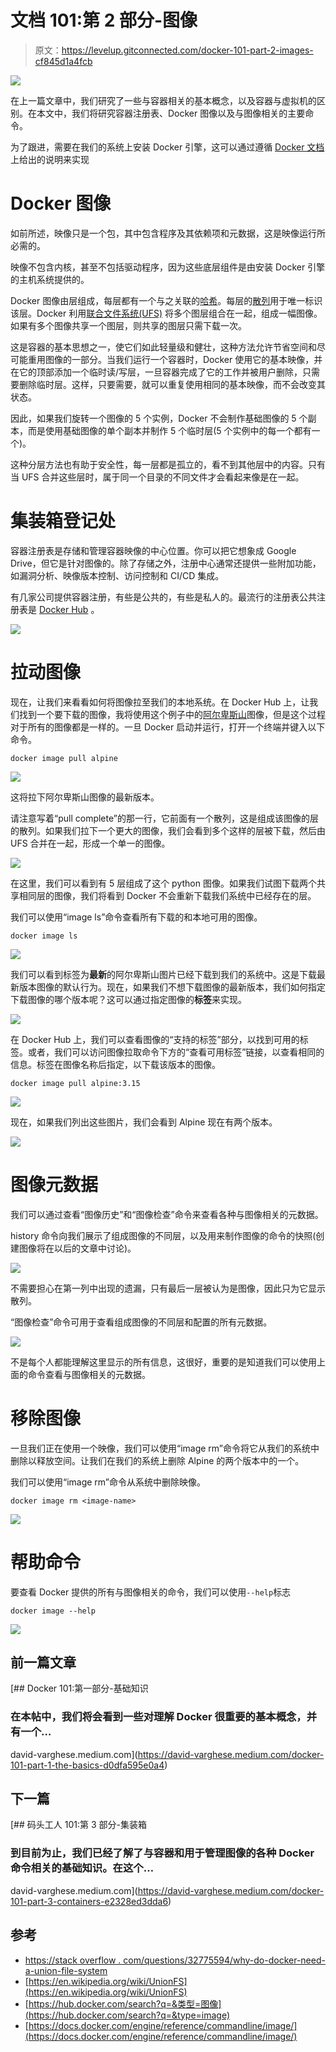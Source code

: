 # 文档 101:第 2 部分-图像

> 原文：<https://levelup.gitconnected.com/docker-101-part-2-images-cf845d1a4fcb>

![](img/2091446edbc682e200717654fa22955a.png)

在上一篇文章中，我们研究了一些与容器相关的基本概念，以及容器与虚拟机的区别。在本文中，我们将研究容器注册表、Docker 图像以及与图像相关的主要命令。

为了跟进，需要在我们的系统上安装 Docker 引擎，这可以通过遵循 [Docker 文档](https://docs.docker.com/engine/install/)上给出的说明来实现

# Docker 图像

如前所述，映像只是一个包，其中包含程序及其依赖项和元数据，这是映像运行所必需的。

映像不包含内核，甚至不包括驱动程序，因为这些底层组件是由安装 Docker 引擎的主机系统提供的。

Docker 图像由层组成，每层都有一个与之关联的[哈希](https://www.sentinelone.com/cybersecurity-101/hashing/)。每层的[散列](https://www.sentinelone.com/cybersecurity-101/hashing/)用于唯一标识该层。Docker 利用[联合文件系统(UFS)](https://stackoverflow.com/questions/32775594/why-does-docker-need-a-union-file-system) 将多个图层组合在一起，组成一幅图像。如果有多个图像共享一个图层，则共享的图层只需下载一次。

这是容器的基本思想之一，使它们如此轻量级和健壮，这种方法允许节省空间和尽可能重用图像的一部分。当我们运行一个容器时，Docker 使用它的基本映像，并在它的顶部添加一个临时读/写层，一旦容器完成了它的工作并被用户删除，只需要删除临时层。这样，只要需要，就可以重复使用相同的基本映像，而不会改变其状态。

因此，如果我们旋转一个图像的 5 个实例，Docker 不会制作基础图像的 5 个副本，而是使用基础图像的单个副本并制作 5 个临时层(5 个实例中的每一个都有一个)。

这种分层方法也有助于安全性，每一层都是孤立的，看不到其他层中的内容。只有当 UFS 合并这些层时，属于同一个目录的不同文件才会看起来像是在一起。

# 集装箱登记处

容器注册表是存储和管理容器映像的中心位置。你可以把它想象成 Google Drive，但它是针对图像的。除了存储之外，注册中心通常还提供一些附加功能，如漏洞分析、映像版本控制、访问控制和 CI/CD 集成。

有几家公司提供容器注册，有些是公共的，有些是私人的。最流行的注册表公共注册表是 [Docker Hub](https://hub.docker.com/search?q=&type=image) 。

![](img/9a3dfd379178ef063b3d1c0c63ddd9df.png)

# 拉动图像

现在，让我们来看看如何将图像拉至我们的本地系统。在 Docker Hub 上，让我们找到一个要下载的图像，我将使用这个例子中的[阿尔卑斯山](https://hub.docker.com/_/alpine)图像，但是这个过程对于所有的图像都是一样的。一旦 Docker 启动并运行，打开一个终端并键入以下命令。

```
docker image pull alpine
```

![](img/c41b960a634ba7cec69d61f6cc7fce9f.png)

这将拉下阿尔卑斯山图像的最新版本。

请注意写着“pull complete”的那一行，它前面有一个散列，这是组成该图像的层的散列。如果我们拉下一个更大的图像，我们会看到多个这样的层被下载，然后由 UFS 合并在一起，形成一个单一的图像。

![](img/58e153bc9013cf4e56b83d771e9bdcc0.png)

在这里，我们可以看到有 5 层组成了这个 python 图像。如果我们试图下载两个共享相同层的图像，我们将看到 Docker 不会重新下载我们系统中已经存在的层。

我们可以使用“image ls”命令查看所有下载的和本地可用的图像。

```
docker image ls
```

![](img/a9045e0073f1b7b5f0a4f661ee2a978d.png)

我们可以看到标签为**最新**的阿尔卑斯山图片已经下载到我们的系统中。这是下载最新版本图像的默认行为。现在，如果我们不想下载图像的最新版本，我们如何指定下载图像的哪个版本呢？这可以通过指定图像的**标签**来实现。

![](img/a18e4e45fbb3567f2586e71d990cb267.png)

在 Docker Hub 上，我们可以查看图像的“支持的标签”部分，以找到可用的标签。或者，我们可以访问图像拉取命令下方的“查看可用标签”链接，以查看相同的信息。标签在图像名称后指定，以下载该版本的图像。

```
docker image pull alpine:3.15
```

![](img/2a9e5fd285430e92ac6b77b253ce36c0.png)

现在，如果我们列出这些图片，我们会看到 Alpine 现在有两个版本。

![](img/604b2dcb2d37a21b6a0ba9495566dd06.png)

# 图像元数据

我们可以通过查看“图像历史”和“图像检查”命令来查看各种与图像相关的元数据。

history 命令向我们展示了组成图像的不同层，以及用来制作图像的命令的快照(创建图像将在以后的文章中讨论)。

![](img/e3edd8fd20449824c2a04c5e861ba2a4.png)

不需要担心在第一列中出现的遗漏，只有最后一层被认为是图像，因此只为它显示散列。

“图像检查”命令可用于查看组成图像的不同层和配置的所有元数据。

![](img/06607132d4c0ccca7a63bbe8967a9978.png)

不是每个人都能理解这里显示的所有信息，这很好，重要的是知道我们可以使用上面的命令查看与图像相关的元数据。

# 移除图像

一旦我们正在使用一个映像，我们可以使用“image rm”命令将它从我们的系统中删除以释放空间。让我们在我们的系统上删除 Alpine 的两个版本中的一个。

我们可以使用“image rm”命令从系统中删除映像。

```
docker image rm <image-name>
```

![](img/4c5b14a05ddb9e39f53d1c78c534b61f.png)

# 帮助命令

要查看 Docker 提供的所有与图像相关的命令，我们可以使用`--help`标志

```
docker image --help
```

![](img/0c2ab6ee8ef5fe88d412bf0e87880408.png)

## 前一篇文章

[](https://david-varghese.medium.com/docker-101-part-1-the-basics-d0dfa595e0a4) [## Docker 101:第一部分-基础知识

### 在本帖中，我们将会看到一些对理解 Docker 很重要的基本概念，并有一个…

david-varghese.medium.com](https://david-varghese.medium.com/docker-101-part-1-the-basics-d0dfa595e0a4) 

## **下一篇**

[](https://david-varghese.medium.com/docker-101-part-3-containers-e2328ed3dda6) [## 码头工人 101:第 3 部分-集装箱

### 到目前为止，我们已经了解了与容器和用于管理图像的各种 Docker 命令相关的基础知识。在这个…

david-varghese.medium.com](https://david-varghese.medium.com/docker-101-part-3-containers-e2328ed3dda6) 

## 参考

*   [https://stack overflow . com/questions/32775594/why-do-docker-need-a-union-file-system](https://stackoverflow.com/questions/32775594/why-does-docker-need-a-union-file-system)
*   [https://en.wikipedia.org/wiki/UnionFS](https://en.wikipedia.org/wiki/UnionFS)
*   [https://hub.docker.com/search?q=&类型=图像](https://hub.docker.com/search?q=&type=image)
*   [https://docs.docker.com/engine/reference/commandline/image/](https://docs.docker.com/engine/reference/commandline/image/)